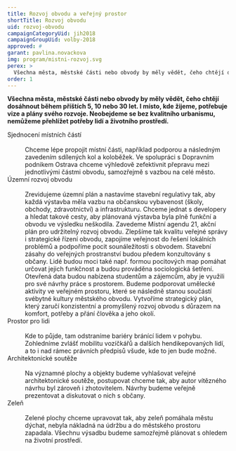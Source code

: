 ```yaml
---
title: Rozvoj obvodu a veřejný prostor
shortTitle: Rozvoj obvodu
uid: rozvoj-obvodu
campaignCategoryUid: jih2018
campaignGroupUid: volby-2018
approved: #
garant: pavlina.novackova
img: program/mistni-rozvoj.svg
perex: >
  Všechna města, městské části nebo obvody by měly vědět, čeho chtějí dosáhnout během příštích 5, 10 nebo 30 let. I místo, kde žijeme, potřebuje vize a plány svého rozvoje. Neobejdeme se bez kvalitního urbanismu, nemůžeme přehlížet potřeby lidí a životního prostředí.
order: 1
---
```


**Všechna města, městské části nebo obvody by měly vědět, čeho chtějí dosáhnout během příštích 5, 10 nebo 30 let. I místo, kde žijeme, potřebuje vize a plány svého rozvoje. Neobejdeme se bez kvalitního urbanismu, nemůžeme přehlížet potřeby lidí a životního prostředí.**

<dl class="c-program-key-point-list">
  <dt>Sjednocení místních částí</dt><br />
  <dd>Chceme lépe propojit místní části, například podporou a následným zavedením sdílených kol a koloběžek. Ve spolupráci s Dopravním podnikem Ostrava chceme výhledově zefektivnit přepravu mezi jednotlivými částmi obvodu, samozřejmě s vazbou na celé město.</dd>
  <dt>Územní rozvoj obvodu</dt><br />
  <dd>Zrevidujeme územní plán a nastavíme stavební regulativy tak, aby každá výstavba měla vazbu na občanskou vybavenost (školy, obchody, zdravotnictví) a infrastrukturu. Chceme jednat s developery a hledat takové cesty, aby plánovaná výstavba byla plně funkční a obvodu ve výsledku neškodila. Zavedeme Místní agendu 21, akční plán pro udržitelný rozvoj obvodu. Zlepšíme tak kvalitu veřejné správy i strategické řízení obvodu, zapojíme veřejnost do řešení lokálních problémů a podpoříme pocit sounáležitosti s obvodem. Stavební zásahy do veřejných prostranství budou předem konzultovány s občany. Lidé budou moci také např. formou pocitových map pomáhat určovat jejich funkčnost a budou prováděna sociologická šetření. Otevřená data budou nabízena studentům a zájemcům, aby je využili pro své návrhy práce s prostorem. Budeme podporovat umělecké aktivity ve veřejném prostoru, které se následně stanou součástí svébytné kultury městského obvodu. Vytvoříme strategický plán, který zaručí konzistentní a promyšlený rozvoj obvodu s důrazem na komfort, potřeby a přání člověka a jeho okolí.</dd>
  <dt>Prostor pro lidi</dt><br />
  <dd>Kde to půjde, tam odstraníme bariéry bránící lidem v pohybu. Zohledníme zvlášť mobilitu vozíčkářů a dalších hendikepovaných lidí, a to i nad rámec právních předpisů všude, kde to jen bude možné.</dd>
  <dt>Architektonické soutěže</dt><br />
  <dd>Na významné plochy a objekty budeme vyhlašovat veřejné architektonické soutěže, postupovat chceme tak, aby autor vítězného návrhu byl zároveň i zhotovitelem. Návrhy budeme veřejně prezentovat a diskutovat o nich s občany.</dd>
  <dt>Zeleň</dt><br />
  <dd>Zelené plochy chceme upravovat tak, aby zeleň pomáhala městu dýchat, nebyla nákladná na údržbu a do městského prostoru zapadala. Všechnu výsadbu budeme samozřejmě plánovat s ohledem na životní prostředí.</dd>
</dl>
